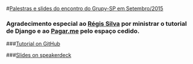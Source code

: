 #[Palestras e slides do encontro do Grupy-SP em Setembro/2015](http://www.meetup.com/pt/Grupy-SP/events/224816475/)

### Agradecimento especial ao [Régis Silva](http://www.meetup.com/Grupy-SP/members/185129766/) por ministrar o tutorial de Django e ao [Pagar.me](https://pagar.me/) pelo espaço cedido.

###[Tutorial on GitHub](https://github.com/rg3915/django1.8)

###[Slides on speakerdeck](https://speakerdeck.com/rg3915/tutorial-django-1-dot-8-para-grupy-sp)
